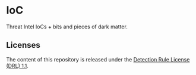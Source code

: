 # IoC
Threat Intel IoCs + bits and pieces of dark matter.

## Licenses
The content of this repository is released under the [Detection Rule License (DRL) 1.1](https://github.com/SigmaHQ/Detection-Rule-License).
